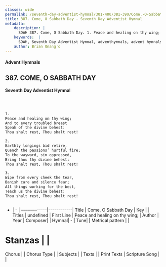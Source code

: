 ```yaml
---
classes: wide
permalink: /seventh-day-adventist-hymnal/301-400/381-390/Come,-O-Sabbath-Day/
title: 387. Come, O Sabbath Day - Seventh Day Adventist Hymnal
metadata:
    description: |
      SDAH 387. Come, O Sabbath Day. 1. Peace and healing on thy wing; And to every troubled breast Speak of the divine behest: Thou shalt rest, Thou shalt rest!
    keywords:  |
      SDAH, Seventh Day Adventist Hymnal, adventhymnals, advent hymnals, Come, O Sabbath Day, Peace and healing on thy wing; 
    author: Brian Onang'o
---
```


#### Advent Hymnals
## 387. COME, O SABBATH DAY
#### Seventh Day Adventist Hymnal

```txt



1.
Peace and healing on thy wing;
And to every troubled breast
Speak of the divine behest:
Thou shalt rest, Thou shalt rest!

2.
Earthly longings bid retire,
Quench the passions’ hurtful fire;
To the wayward, sin oppressed,
Bring thou thy divine behest:
Thou shalt rest, Thou shalt rest!

3.
Wipe from every cheek the tear,
Banish care and silence fear;
All things working for the best,
Teach us the divine behest:
Thou shalt rest, Thou shalt rest!



```

- |   -  |
-------------|------------|
Title | Come, O Sabbath Day |
Key |  |
Titles | undefined |
First Line | Peace and healing on thy wing; |
Author | 
Year | 
Composer|  |
Hymnal|  - |
Tune|  |
Metrical pattern | |
# Stanzas |  |
Chorus |  |
Chorus Type |  |
Subjects |  |
Texts |  |
Print Texts | 
Scripture Song |  |
  

